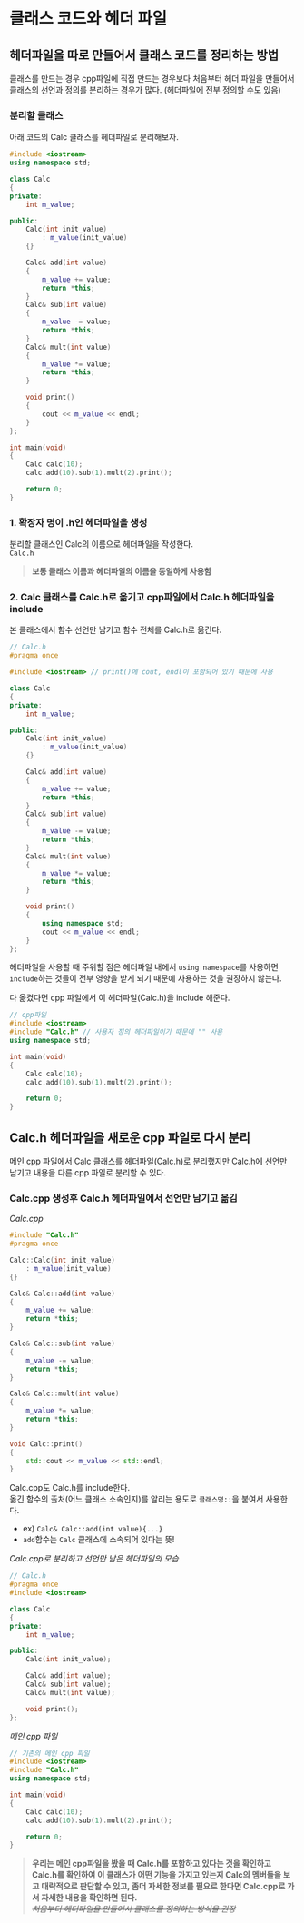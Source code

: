 # 클래스 코드와 헤더 파일

## 헤더파일을 따로 만들어서 클래스 코드를 정리하는 방법
클래스를 만드는 경우 cpp파일에 직접 만드는 경우보다 처음부터 헤더 파일을 만들어서 클래스의 선언과 정의를 분리하는 경우가 많다. (헤더파일에 전부 정의할 수도 있음)
### 분리할 클래스
아래 코드의 Calc 클래스를 헤더파일로 분리해보자.
```cpp
#include <iostream>
using namespace std;

class Calc
{
private:
	int m_value;

public:
	Calc(int init_value) 
		: m_value(init_value)
	{}

	Calc& add(int value) 
	{
		m_value += value;
		return *this; 
	}
	Calc& sub(int value) 
	{
		m_value -= value;
		return *this;
	}
	Calc& mult(int value) 
	{
		m_value *= value; 
		return *this; 
	}

	void print()
	{
		cout << m_value << endl;
	}
};

int main(void)
{
	Calc calc(10);
	calc.add(10).sub(1).mult(2).print();

	return 0;
}
```
### 1. 확장자 명이 .h인 헤더파일을 생성
분리할 클래스인 Calc의 이름으로 헤더파일을 작성한다.<br>
`Calc.h`
> **보통 클래스 이름과 헤더파일의 이름을 동일하게 사용함**

### 2. Calc 클래스를 Calc.h로 옮기고 cpp파일에서  Calc.h 헤더파일을 include
본 클래스에서 함수 선언만 남기고 함수 전체를 Calc.h로 옮긴다.
```cpp
// Calc.h
#pragma once

#include <iostream> // print()에 cout, endl이 포함되어 있기 때문에 사용

class Calc
{
private:
	int m_value;

public:
	Calc(int init_value) 
		: m_value(init_value)
	{}

	Calc& add(int value) 
	{
		m_value += value;
		return *this; 
	}
	Calc& sub(int value) 
	{
		m_value -= value;
		return *this;
	}
	Calc& mult(int value) 
	{
		m_value *= value; 
		return *this; 
	}

	void print()
	{
        using namespace std;
		cout << m_value << endl;
	}
};
```
헤더파일을 사용할 때 주위할 점은 헤더파일 내에서 `using namespace`를 사용하면 `include`하는 것들이 전부 영향을 받게 되기 때문에 사용하는 것을 권장하지 않는다. 

다 옮겼다면 cpp 파일에서 이 헤더파일(Calc.h)을 include 해준다.
```cpp
// cpp파일
#include <iostream>
#include "Calc.h" // 사용자 정의 헤더파일이기 때문에 "" 사용
using namespace std;

int main(void)
{
	Calc calc(10);
	calc.add(10).sub(1).mult(2).print();

	return 0;
}
```

## Calc.h 헤더파일을 새로운 cpp 파일로 다시 분리
메인 cpp 파일에서 Calc 클래스를 헤더파일(Calc.h)로 분리했지만 Calc.h에 선언만 남기고 내용을 다른 cpp 파일로 분리할 수 있다.

### Calc.cpp 생성후 Calc.h 헤더파일에서 선언만 남기고 옮김
*Calc.cpp*
```cpp
#include "Calc.h"
#pragma once

Calc::Calc(int init_value)
	: m_value(init_value)
{}

Calc& Calc::add(int value)
{
	m_value += value;
	return *this;
}

Calc& Calc::sub(int value)
{
	m_value -= value;
	return *this;
}

Calc& Calc::mult(int value)
{
	m_value *= value;
	return *this;
}

void Calc::print()
{
	std::cout << m_value << std::endl;
}
```
Calc.cpp도 Calc.h를 include한다. <br>
옮긴 함수의 출처(어느 클래스 소속인지)를 알리는 용도로 `클래스명::`을 붙여서 사용한다.
- ex) `Calc& Calc::add(int value){...}`
- `add`함수는 `Calc` 클래스에 소속되어 있다는 뜻!


*Calc.cpp로 분리하고 선언만 남은 헤더파일의 모습*
```cpp
// Calc.h
#pragma once
#include <iostream>

class Calc
{
private:
	int m_value;

public:
	Calc(int init_value);

	Calc& add(int value);
	Calc& sub(int value);
	Calc& mult(int value);

	void print();
};
```

*메인 cpp 파일*
```cpp
// 기존의 메인 cpp 파일
#include <iostream>
#include "Calc.h"
using namespace std;

int main(void)
{
	Calc calc(10);
	calc.add(10).sub(1).mult(2).print();

	return 0;
}
```
> **우리는 메인 cpp파일을 봤을 때 Calc.h를 포함하고 있다는 것을 확인하고 Calc.h를 확인하여 이 클래스가 어떤 기능을 가지고 있는지 Calc의 멤버들을 보고 대략적으로 판단할 수 있고, 좀더 자세한 정보를 필요로 한다면 Calc.cpp로 가서 자세한 내용을 확인하면 된다.**<br>
> ~~*처음부터 헤더파일을 만들어서 클래스를 정의하는 방식을 권장*~~